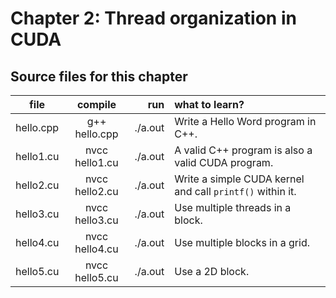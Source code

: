 # Chapter 2: Thread organization in CUDA

## Source files for this chapter


| file   |      compile      |  run | what to learn? |
|----------|:-------------:|------:|:---------------------------|
| hello.cpp |  g++ hello.cpp | ./a.out | Write a Hello Word program in C++. |
| hello1.cu |  nvcc hello1.cu | ./a.out | A valid C++ program is also a valid CUDA program. |
| hello2.cu |  nvcc hello2.cu | ./a.out | Write a simple CUDA kernel and call `printf()` within it. |
| hello3.cu |  nvcc hello3.cu | ./a.out | Use multiple threads in a block. |
| hello4.cu |  nvcc hello4.cu | ./a.out | Use multiple blocks in a grid.|
| hello5.cu |  nvcc hello5.cu | ./a.out | Use a 2D block. |
